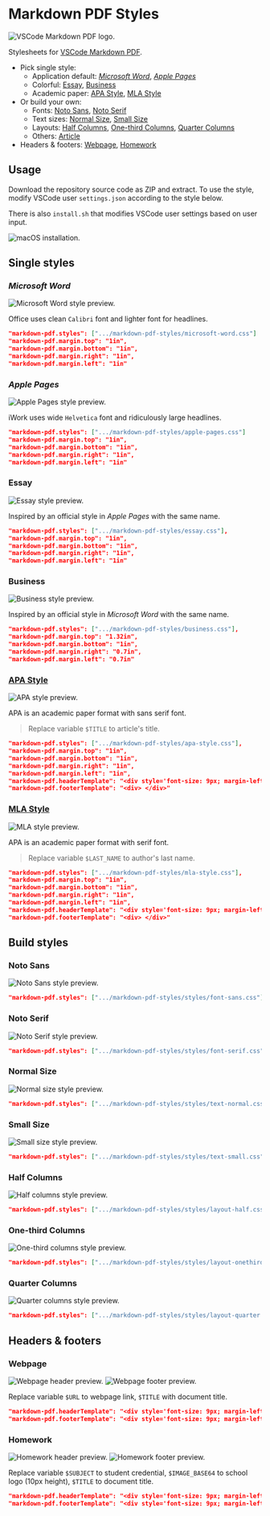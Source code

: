 # Markdown PDF Styles

![VSCode Markdown PDF logo.](https://github.com/yzane/vscode-markdown-pdf/raw/master/images/icon.png)

Stylesheets for [VSCode Markdown PDF](https://github.com/yzane/vscode-markdown-pdf/).

- Pick single style:
  - Application default: [*Microsoft Word*](#microsoft-word), [*Apple Pages*](#apple-pages)
  - Colorful: [Essay](#essay), [Business](#business)
  - Academic paper: [APA Style](#apa-style), [MLA Style](#mla-style)
- Or build your own:
  - Fonts: [Noto Sans](#noto-sans), [Noto Serif](#noto-sans)
  - Text sizes: [Normal Size](#normal-size), [Small Size](#small-size)
  - Layouts: [Half Columns](#half-columns), [One-third Columns](#one-third-columns),
    [Quarter Columns](#quarter-columns)
  - Others: [Article](#article)
- Headers & footers: [Webpage](#webpage), [Homework](#homework)

## Usage

Download the repository source code as ZIP and extract. To use the style, modify
VSCode user `settings.json` according to the style below.

There is also `install.sh` that modifies VSCode user settings based on user
input.

![macOS installation.](https://github.com/hendraanggrian/markdown-pdf-styles/raw/assets/install.png)

## Single styles

### *Microsoft Word*

![Microsoft Word style preview.](https://github.com/hendraanggrian/markdown-pdf-styles/raw/assets/style_word.png)

Office uses clean `Calibri` font and lighter font for headlines.

```json
"markdown-pdf.styles": [".../markdown-pdf-styles/microsoft-word.css"]
"markdown-pdf.margin.top": "1in",
"markdown-pdf.margin.bottom": "1in",
"markdown-pdf.margin.right": "1in",
"markdown-pdf.margin.left": "1in"
```

### *Apple Pages*

![Apple Pages style preview.](https://github.com/hendraanggrian/markdown-pdf-styles/raw/assets/style_pages.png)

iWork uses wide `Helvetica` font and ridiculously large headlines.

```json
"markdown-pdf.styles": [".../markdown-pdf-styles/apple-pages.css"]
"markdown-pdf.margin.top": "1in",
"markdown-pdf.margin.bottom": "1in",
"markdown-pdf.margin.right": "1in",
"markdown-pdf.margin.left": "1in"
```

### Essay

![Essay style preview.](https://github.com/hendraanggrian/markdown-pdf-styles/raw/assets/style_essay.png)

Inspired by an official style in *Apple Pages* with the same name.

```json
"markdown-pdf.styles": [".../markdown-pdf-styles/essay.css"],
"markdown-pdf.margin.top": "1in",
"markdown-pdf.margin.bottom": "1in",
"markdown-pdf.margin.right": "1in",
"markdown-pdf.margin.left": "1in"
```

### Business

![Business style preview.](https://github.com/hendraanggrian/markdown-pdf-styles/raw/assets/style_business.png)

Inspired by an official style in *Microsoft Word* with the same name.

```json
"markdown-pdf.styles": [".../markdown-pdf-styles/business.css"],
"markdown-pdf.margin.top": "1.32in",
"markdown-pdf.margin.bottom": "1in",
"markdown-pdf.margin.right": "0.7in",
"markdown-pdf.margin.left": "0.7in"
```

### [APA Style](https://apastyle.apa.org/style-grammar-guidelines/paper-format/)

![APA style preview.](https://github.com/hendraanggrian/markdown-pdf-styles/raw/assets/style_apa.png)

APA is an academic paper format with sans serif font.

> Replace variable `$TITLE` to article's title.

```json
"markdown-pdf.styles": [".../markdown-pdf-styles/apa-style.css"],
"markdown-pdf.margin.top": "1in",
"markdown-pdf.margin.bottom": "1in",
"markdown-pdf.margin.right": "1in",
"markdown-pdf.margin.left": "1in",
"markdown-pdf.headerTemplate": "<div style='font-size: 9px; margin-left: 1cm;'> <span style='text-transform: uppercase;'>$TITLE</span> </div> <div style='font-size: 9px; margin-left: auto; margin-right: 1cm;'> <span class='pageNumber'></span> </div>",
"markdown-pdf.footerTemplate": "<div> </div>"
```

### [MLA Style](https://style.mla.org/mla-format/)

![MLA style preview.](https://github.com/hendraanggrian/markdown-pdf-styles/raw/assets/style_mla.png)

APA is an academic paper format with serif font.

> Replace variable `$LAST_NAME` to author's last name.

```json
"markdown-pdf.styles": [".../markdown-pdf-styles/mla-style.css"],
"markdown-pdf.margin.top": "1in",
"markdown-pdf.margin.bottom": "1in",
"markdown-pdf.margin.right": "1in",
"markdown-pdf.margin.left": "1in",
"markdown-pdf.headerTemplate": "<div style='font-size: 9px; margin-left: auto; margin-right: 1cm;'> <span>$LAST_NAME</span> <span class='pageNumber'></span> </div>",
"markdown-pdf.footerTemplate": "<div> </div>"
```

## Build styles

### Noto Sans

![Noto Sans style preview.](https://github.com/hendraanggrian/markdown-pdf-styles/raw/assets/styles_sans.png)

```json
"markdown-pdf.styles": [".../markdown-pdf-styles/styles/font-sans.css"],
```

### Noto Serif

![Noto Serif style preview.](https://github.com/hendraanggrian/markdown-pdf-styles/raw/assets/styles_serif.png)

```json
"markdown-pdf.styles": [".../markdown-pdf-styles/styles/font-serif.css"],
```

### Normal Size

![Normal size style preview.](https://github.com/hendraanggrian/markdown-pdf-styles/raw/assets/styles_normal.png)

```json
"markdown-pdf.styles": [".../markdown-pdf-styles/styles/text-normal.css"],
```

### Small Size

![Small size style preview.](https://github.com/hendraanggrian/markdown-pdf-styles/raw/assets/styles_small.png)

```json
"markdown-pdf.styles": [".../markdown-pdf-styles/styles/text-small.css"],
```

### Half Columns

![Half columns style preview.](https://github.com/hendraanggrian/markdown-pdf-styles/raw/assets/styles_half.png)

```json
"markdown-pdf.styles": [".../markdown-pdf-styles/styles/layout-half.css"],
```

### One-third Columns

![One-third columns style preview.](https://github.com/hendraanggrian/markdown-pdf-styles/raw/assets/styles_onethird.png)

```json
"markdown-pdf.styles": [".../markdown-pdf-styles/styles/layout-onethird.css"],
```

### Quarter Columns

![Quarter columns style preview.](https://github.com/hendraanggrian/markdown-pdf-styles/raw/assets/styles_quarter.png)

```json
"markdown-pdf.styles": [".../markdown-pdf-styles/styles/layout-quarter.css"],
```

## Headers & footers

### Webpage

![Webpage header preview.](https://github.com/hendraanggrian/markdown-pdf-styles/raw/assets/header_webpage.png)
![Webpage footer preview.](https://github.com/hendraanggrian/markdown-pdf-styles/raw/assets/footer_webpage.png)

Replace variable `$URL` to webpage link, `$TITLE` with document title.

```json
"markdown-pdf.headerTemplate": "<div style='font-size: 9px; margin-left: 1cm; margin-right: 1cm;'> <span>$URL</span> </div>",
"markdown-pdf.footerTemplate": "<div style='font-size: 9px; margin-left: 1cm;'> <span>$TITLE</span> </div> <div style='font-size: 9px; margin-left: auto; margin-right: 1cm;'> <span class='pageNumber'></span> / <span class='totalPages'></span> </div>"
```

### Homework

![Homework header preview.](https://github.com/hendraanggrian/markdown-pdf-styles/raw/assets/header_homework.png)
![Homework footer preview.](https://github.com/hendraanggrian/markdown-pdf-styles/raw/assets/footer_homework.png)

Replace variable `$SUBJECT` to student credential, `$IMAGE_BASE64` to school
logo (10px height), `$TITLE` to document title.

```json
"markdown-pdf.headerTemplate": "<div style='font-size: 9px; margin-left: 1cm;'> <span>$SUBJECT</span> </div> <div style='margin-left: auto; margin-right: 1cm;'> <img src='$IMAGE_BASE64'> </div>",
"markdown-pdf.footerTemplate": "<div style='font-size: 9px; margin-left: 1cm;'> <span>$TITLE</span> </div> <div style='font-size: 9px; margin-left: auto; margin-right: 1cm;'> <span class='pageNumber'></span> / <span class='totalPages'></span> </div>"
```
